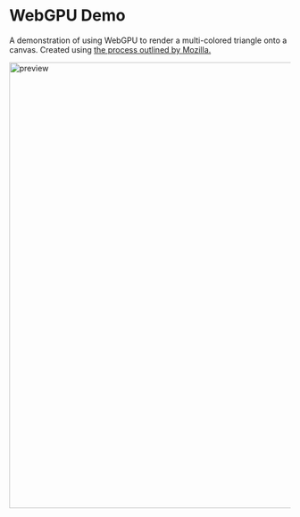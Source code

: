 # WebGPU Demo
A demonstration of using WebGPU to render a multi-colored triangle onto a canvas. Created using [the process outlined by Mozilla.](https://developer.mozilla.org/en-US/docs/Web/API/WebGPU_API)

<img width="799" alt="preview" src="https://github.com/user-attachments/assets/4a5e060d-aa58-4ee4-a3f3-298d11bf966e">
